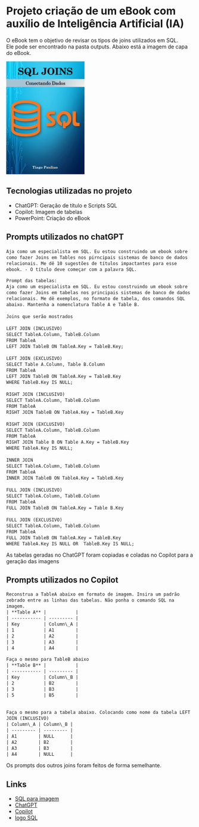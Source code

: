 # Projeto criação de um eBook com auxílio de Inteligência Artificial (IA)

O eBook tem o objetivo de revisar os tipos de joins utilizados em SQL.<br>
Ele pode ser encontrado na pasta outputs.
Abaixo está a imagem de capa do eBook. 

![capa ebook](assets/capa.png)

## Tecnologias utilizadas no projeto
- ChatGPT: Geração de título e Scripts SQL
- Copilot: Imagem de tabelas
- PowerPoint: Criação do eBook


## Prompts utilizados no chatGPT
```
Aja como um especialista em SQL. Eu estou construindo um ebook sobre como fazer Joins em Tables nos pirncipais sistemas de banco de dados relacionais. Me dê 10 sugestões de títulos impactantes para esse ebook. - O título deve começar com a palavra SQL.
```

 ```
Prompt das tabelas: 
Aja como um especialista em SQL. Eu estou construindo um ebook sobre como fazer Joins em tabelas nos principais sistemas de banco de dados relacionais. Me dê exemplos, no formato de tabela, dos comandos SQL abaixo. Mantenha a nomenclatura Table A e Table B.

Joins que serão mostrados

LEFT JOIN (INCLUSIVO)
SELECT TableA.Column, TableB.Column
FROM TableA
LEFT JOIN TableB ON TableA.Key = TableB.Key;

LEFT JOIN (EXCLUSIVO)
SELECT Table A.Column, Table B.Column
FROM TableA
LEFT JOIN TableB ON TableA.Key = TableB.Key
WHERE TableB.Key IS NULL;

RIGHT JOIN (INCLUSIVO)
SELECT TableA.Column, TableB.Column
FROM TableA
RIGHT JOIN TableB ON TableA.Key = TableB.Key

RIGHT JOIN (EXCLUSIVO)
SELECT TableA.Column, TableB.Column
FROM TableA
RIGHT JOIN Table B ON Table A.Key = TableB.Key
WHERE TableA.Key IS NULL; 

INNER JOIN
SELECT TableA.Column, TableB.Column
FROM TableA
INNER JOIN TableB ON TableA.Key = TableB.Key

FULL JOIN (INCLUSIVO)
SELECT TableA.Column, TableB.Column
FROM TableA
FULL JOIN TableB ON TableA.Key = Table B.Key

FULL JOIN (EXCLUSIVO)
SELECT TableA.Column, TableB.Column
FROM TableA
FULL JOIN TableB ON TableA.Key = TableB.Key
WHERE TableA.Key IS NULL OR  TableB.Key IS NULL;

```

As tabelas geradas no ChatGPT foram copiadas e coladas no Copilot para a geração das imagens

## Prompts utilizados no Copilot

```
Reconstrua a TableA abaixo em formato de imagem. Insira um padrão zebrado entre as linhas das tabelas. Não ponha o comando SQL na imagem.
| **Table A** |           |
| ----------- | --------- |
| Key         | Column\_A |
| 1           | A1        |
| 2           | A2        |
| 3           | A3        |
| 4           | A4        |

```

```
Faça o mesmo para TableB abaixo
| **Table B** |           |
| ----------- | --------- |
| Key         | Column\_B |
| 2           | B2        |
| 3           | B3        |
| 5           | B5        |


```

```
Faça o mesmo para a tabela abaixo. Colocando como nome da tabela LEFT JOIN (INCLUSIVO)
| Column\_A | Column\_B |
| --------- | --------- |
| A1        | NULL      |
| A2        | B2        |
| A3        | B3        |
| A4        | NULL      |

```

Os prompts dos outros joins foram feitos de forma semelhante.

## Links
- [SQL para imagem](https://ray.so/ )
- [ChatGPT](https://chatgpt.com/)
- [Copilot](https://copilot.microsoft.com)
- [logo SQL](https://pt.wikipedia.org/wiki/Ficheiro:Sql_data_base_with_logo.png)





 

  



